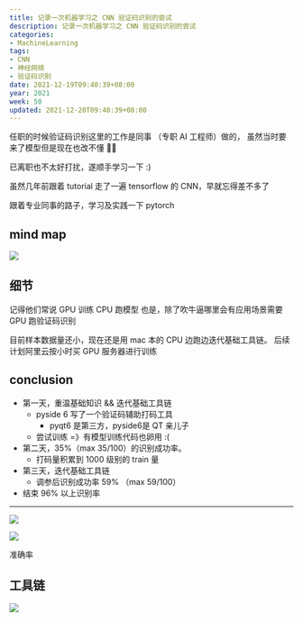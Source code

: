 ```yaml
---
title: 记录一次机器学习之 CNN 验证码识别的尝试
description: 记录一次机器学习之 CNN 验证码识别的尝试
categories:
- MachineLearning
tags:
- CNN
- 神经网络
- 验证码识别
date: 2021-12-19T09:40:39+08:00
year: 2021
week: 50
updated: 2021-12-20T09:40:39+08:00
---
```


任职的时候验证码识别这里的工作是同事 （专职 AI 工程师）做的， 虽然当时要来了模型但是现在也改不懂 😮‍💨

已离职也不太好打扰，遂顺手学习一下 :)

<!-- more -->

虽然几年前跟着 tutorial 走了一遍 tensorflow 的 CNN，早就忘得差不多了

跟着专业同事的路子，学习及实践一下 pytorch

## mind map

![](https://cdn.jsdelivr.net/gh/HaoweiCh/imgs/F62A928C3E5938498B30A413C89AFB3D9CC9F849.webp)

## 细节

记得他们常说 GPU 训练 CPU 跑模型
也是，除了吹牛逼哪里会有应用场景需要 GPU 跑验证码识别

目前样本数据量还小，现在还是用 mac 本的 CPU 边跑边迭代基础工具链。
后续计划阿里云按小时买 GPU 服务器进行训练

## conclusion

* 第一天，重温基础知识 && 迭代基础工具链
  * pyside 6 写了一个验证码辅助打码工具
    * pyqt6 是第三方，pyside6是 QT 亲儿子
  * 尝试训练 =》有模型训练代码也卵用 :( 
* 第二天，35%（max 35/100）的识别成功率。
  * 打码量积累到 1000 级别的 train 量
* 第三天，迭代基础工具链
  * 调参后识别成功率 59% （max 59/100）
* 结束 96% 以上识别率

---

![](https://cdn.jsdelivr.net/gh/HaoweiCh/imgs/54983C65DFD9CE73DA79E70F3C81490FEE5CD0DF.webp)

![](https://cdn.jsdelivr.net/gh/HaoweiCh/imgs/001274338988B8A753812CD4EF24B9980D4D8704.webp)

准确率

## 工具链

![](https://cdn.jsdelivr.net/gh/HaoweiCh/imgs/0AC7659B3D14190FA04116A25B1039E1992701EC.webp)